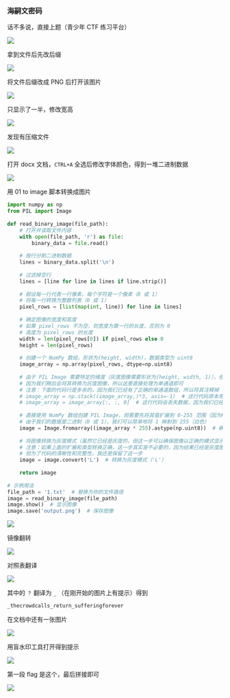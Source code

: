 ### 海嗣文密码

话不多说，直接上题（青少年 CTF 练习平台）

![](https://pic1.imgdb.cn/item/6871da6758cb8da5c89f2f32.png)

拿到文件后先改后缀

![](https://pic1.imgdb.cn/item/6871ddc558cb8da5c89f5802.png)

将文件后缀改成 PNG 后打开该图片

![](https://pic1.imgdb.cn/item/6871de2658cb8da5c89f5814.png)

只显示了一半，修改宽高

![](https://pic1.imgdb.cn/item/6871de4b58cb8da5c89f5833.png)

发现有压缩文件

![](https://pic1.imgdb.cn/item/6871de6258cb8da5c89f5850.png)

打开 docx 文档，`CTRL+A` 全选后修改字体颜色，得到一堆二进制数据

![](https://pic1.imgdb.cn/item/6871e11358cb8da5c89f58b2.png)

用 01 to image 脚本转换成图片

```python
import numpy as np  
from PIL import Image  
  
def read_binary_image(file_path):  
    # 打开并读取文件内容  
    with open(file_path, 'r') as file:  
        binary_data = file.read()  
      
    # 按行分割二进制数据  
    lines = binary_data.split('\n')  
      
    # 过滤掉空行  
    lines = [line for line in lines if line.strip()]  
      
    # 假设每一行代表一行像素，每个字符是一个像素（0 或 1）  
    # 将每一行转换为整数列表（0 或 1）  
    pixel_rows = [list(map(int, line)) for line in lines]  
      
    # 确定图像的宽度和高度  
    # 如果 pixel_rows 不为空，则宽度为第一行的长度，否则为 0  
    # 高度为 pixel_rows 的长度  
    width = len(pixel_rows[0]) if pixel_rows else 0  
    height = len(pixel_rows)  
      
    # 创建一个 NumPy 数组，形状为(height, width)，数据类型为 uint8  
    image_array = np.array(pixel_rows, dtype=np.uint8)  
      
    # 由于 PIL Image 需要特定的维度（灰度图像需要形状为(height, width, 1)），但这里我们暂时不需要扩展维度  
    # 因为我们稍后会将其转换为灰度图像，所以这里直接处理为单通道即可  
    # 注意：下面的代码行是多余的，因为我们已经有了正确的单通道数组，所以将其注释掉  
    # image_array = np.stack((image_array,)*3, axis=-1)  # 这行代码原本用于转换为RGB，但不适用于此场景  
    # image_array = image_array[:, :, 0]  # 这行代码会丢失数据，因为我们已经有了灰度数据  
      
    # 直接使用 NumPy 数组创建 PIL Image，但需要先将其值扩展到 0-255 范围（因为PIL Image使用8位像素值）  
    # 由于我们的数据是二进制（0 或 1），我们可以简单地将 1 映射到 255（白色）  
    image = Image.fromarray((image_array * 255).astype(np.uint8))  # 确保转换为uint8类型以匹配PIL要求  
      
    # 将图像转换为灰度模式（虽然它已经是灰度的，但这一步可以确保图像以正确的模式显示）  
    # 注意：如果上面的扩展和类型转换正确，这一步其实是不必要的，因为结果已经是灰度图了  
    # 但为了代码的清晰性和完整性，我还是保留了这一步  
    image = image.convert('L')  # 转换为灰度模式（'L'）  
      
    return image  
  
# 示例用法  
file_path = '1.txt'  # 替换为你的文件路径  
image = read_binary_image(file_path)  
image.show()  # 显示图像  
image.save('output.png')  # 保存图像
```

![](https://pic1.imgdb.cn/item/6871e17758cb8da5c89f58b8.png)

镜像翻转

![](https://pic1.imgdb.cn/item/6871e18858cb8da5c89f58bd.png)

对照表翻译

![](https://pic1.imgdb.cn/item/6871e1a058cb8da5c89f58c1.png)

其中的 `？` 翻译为 `_` （在刚开始的图片上有提示）得到

```
_thecrowdcalls_return_sufferingforever
```

在文档中还有一张图片

![](https://pic1.imgdb.cn/item/6871e39f58cb8da5c89f5922.png)

用盲水印工具打开得到提示

![](https://pic1.imgdb.cn/item/6871e3e058cb8da5c89f592d.png)

第一段 flag 是这个，最后拼接即可

![](https://pic1.imgdb.cn/item/6871e40a58cb8da5c89f5931.png)